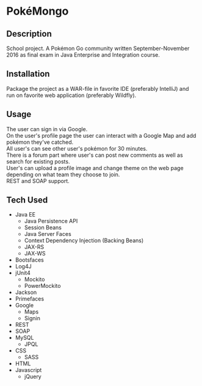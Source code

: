# PokéMongo
## Description
School project. A Pokémon Go community written September-November 2016 as final exam in Java Enterprise and Integration course.  
## Installation
Package the project as a WAR-file in favorite IDE (preferably IntelliJ) and run on favorite web application (preferably Wildfly).  
## Usage
The user can sign in via Google.  
On the user's profile page the user can interact with a Google Map and add pokémon they've catched.  
All user's can see other user's pokémon for 30 minutes.  
There is a forum part where user's can post new comments as well as search for existing posts.  
User's can upload a profile image and change theme on the web page depending on what team they choose to join.  
REST and SOAP support.
## Tech Used
* Java EE
    * Java Persistence API
    * Session Beans
    * Java Server Faces
    * Context Dependency Injection (Backing Beans)
    * JAX-RS
    * JAX-WS
* Bootsfaces
* Log4J
* jUnit4
    * Mockito
    * PowerMockito
* Jackson
* Primefaces
* Google
    * Maps
    * Signin
* REST
* SOAP
* MySQL
    * JPQL
* CSS
    * SASS
* HTML
* Javascript
    * jQuery
